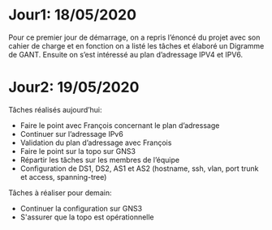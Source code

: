 # Jour1: 18/05/2020
Pour ce premier jour de démarrage, on a repris l’énoncé du projet avec son cahier de charge et en fonction on a listé les tâches et élaboré un Digramme de GANT. 
Ensuite on s’est intéressé au plan d’adressage IPV4 et IPV6.

# Jour2: 19/05/2020

Tâches réalisés aujourd’hui:
-	Faire le point avec François concernant le plan d’adressage 
-	Continuer sur l’adressage IPv6
-	Validation du plan d’adressage avec François
-	Faire le point sur la topo sur GNS3
-	Répartir les tâches sur les membres de l’équipe
-	Configuration de DS1, DS2, AS1 et AS2 (hostname, ssh, vlan, port trunk et access, spanning-tree)

Tâches à réaliser pour demain:
- Continuer la configuration sur GNS3
- S'assurer que la topo est opérationnelle 

